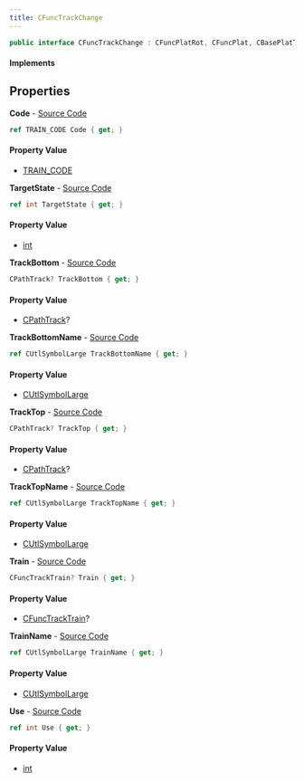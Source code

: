 ```yaml
---
title: CFuncTrackChange
---
```


```csharp
public interface CFuncTrackChange : CFuncPlatRot, CFuncPlat, CBasePlatTrain, CBaseToggle, CBaseModelEntity, CBaseEntity, CEntityInstance, ISchemaClass<CEntityInstance>, ISchemaClass<CBaseEntity>, ISchemaClass<CBaseModelEntity>, ISchemaClass<CBaseToggle>, ISchemaClass<CBasePlatTrain>, ISchemaClass<CFuncPlat>, ISchemaClass<CFuncPlatRot>, ISchemaClass<CFuncTrackChange>, ISchemaField, ISchemaClass, INativeHandle
```

#### Implements

## Properties

**Code** - [Source Code](https://github.com/swiftly-solution/swiftlys2/blob/master/managed/src/SwiftlyS2.Generated/Schemas/Interfaces/CFuncTrackChange.cs#L28)

```csharp
ref TRAIN_CODE Code { get; }
```

#### Property Value

- [TRAIN_CODE](/docs/api/shared/schemadefinitions/train_code)

**TargetState** - [Source Code](https://github.com/swiftly-solution/swiftlys2/blob/master/managed/src/SwiftlyS2.Generated/Schemas/Interfaces/CFuncTrackChange.cs#L30)

```csharp
ref int TargetState { get; }
```

#### Property Value

- [int](https://learn.microsoft.com/dotnet/api/system.int32)

**TrackBottom** - [Source Code](https://github.com/swiftly-solution/swiftlys2/blob/master/managed/src/SwiftlyS2.Generated/Schemas/Interfaces/CFuncTrackChange.cs#L18)

```csharp
CPathTrack? TrackBottom { get; }
```

#### Property Value

- [CPathTrack](/docs/api/shared/schemadefinitions/cpathtrack)?

**TrackBottomName** - [Source Code](https://github.com/swiftly-solution/swiftlys2/blob/master/managed/src/SwiftlyS2.Generated/Schemas/Interfaces/CFuncTrackChange.cs#L24)

```csharp
ref CUtlSymbolLarge TrackBottomName { get; }
```

#### Property Value

- [CUtlSymbolLarge](/docs/api/shared/natives/cutlsymbollarge)

**TrackTop** - [Source Code](https://github.com/swiftly-solution/swiftlys2/blob/master/managed/src/SwiftlyS2.Generated/Schemas/Interfaces/CFuncTrackChange.cs#L16)

```csharp
CPathTrack? TrackTop { get; }
```

#### Property Value

- [CPathTrack](/docs/api/shared/schemadefinitions/cpathtrack)?

**TrackTopName** - [Source Code](https://github.com/swiftly-solution/swiftlys2/blob/master/managed/src/SwiftlyS2.Generated/Schemas/Interfaces/CFuncTrackChange.cs#L22)

```csharp
ref CUtlSymbolLarge TrackTopName { get; }
```

#### Property Value

- [CUtlSymbolLarge](/docs/api/shared/natives/cutlsymbollarge)

**Train** - [Source Code](https://github.com/swiftly-solution/swiftlys2/blob/master/managed/src/SwiftlyS2.Generated/Schemas/Interfaces/CFuncTrackChange.cs#L20)

```csharp
CFuncTrackTrain? Train { get; }
```

#### Property Value

- [CFuncTrackTrain](/docs/api/shared/schemadefinitions/cfunctracktrain)?

**TrainName** - [Source Code](https://github.com/swiftly-solution/swiftlys2/blob/master/managed/src/SwiftlyS2.Generated/Schemas/Interfaces/CFuncTrackChange.cs#L26)

```csharp
ref CUtlSymbolLarge TrainName { get; }
```

#### Property Value

- [CUtlSymbolLarge](/docs/api/shared/natives/cutlsymbollarge)

**Use** - [Source Code](https://github.com/swiftly-solution/swiftlys2/blob/master/managed/src/SwiftlyS2.Generated/Schemas/Interfaces/CFuncTrackChange.cs#L32)

```csharp
ref int Use { get; }
```

#### Property Value

- [int](https://learn.microsoft.com/dotnet/api/system.int32)


